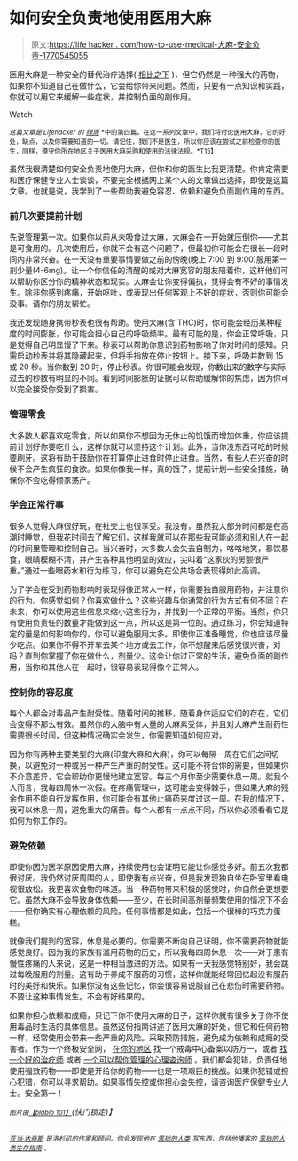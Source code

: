# 如何安全负责地使用医用大麻

> 原文:[https://life hacker . com/how-to-use-medical-大麻-安全负责-1770545055](https://lifehacker.com/how-to-use-medical-marijuana-safely-and-responsibly-1770545055)

医用大麻是一种安全的替代治疗选择( [相比之下](http://www.huffingtonpost.com/2015/02/24/marijuana-safer-than-alcohol-tobacco_n_6738572.html) )，但它仍然是一种强大的药物，如果你不知道自己在做什么，它会给你带来问题。然而，只要有一点知识和实践，你就可以用它来缓解一些症状，并控制负面的副作用。

Watch

<small>*这篇文章是 Lifehacker 的*</small> [<small>*绿周*</small>](http://lifehacker.com/tag/green-week) <small>*中的第四篇，在这一系列文章中，我们将讨论医用大麻，它的好处，缺点，以及你需要知道的一切。请记住，我们不是医生，所以你应该在尝试之前检查你的医生，同样，遵守你所在地区关于医用大麻采购和使用的法律法规。*T15】</small>

虽然我很清楚如何安全负责地使用大麻，但你和你的医生比我更清楚。你肯定需要和医疗保健专业人士谈谈，不要完全根据网上某个人的文章做出选择，即使是这篇文章。也就是说，我学到了一些帮助我避免容忍、依赖和避免负面副作用的东西。

### 前几次要提前计划

先说管理第一次。如果你以前从未吸食过大麻，大麻会在一开始就压倒你——尤其是可食用的。几次使用后，你就不会有这个问题了，但最初你可能会在很长一段时间内非常兴奋。在一天没有重要事情要做之前的傍晚(晚上 7:00 到 9:00)服用第一剂少量(4-6mg)。让一个你信任的清醒的或对大麻宽容的朋友陪着你，这样他们可以帮助你区分你的精神状态和现实。大麻会让你变得偏执，觉得会有不好的事情发生。除非你感到疼痛，开始呕吐，或表现出任何客观上不好的症状，否则你可能会没事。请你的朋友帮忙。

我还发现随身携带秒表也很有帮助。使用大麻(含 THC)时，你可能会经历某种程度的时间膨胀，你可能会担心自己的呼吸频率。最有可能的是，你会正常呼吸，只是觉得自己明显慢了下来。秒表可以帮助你意识到药物影响了你对时间的感知。只需启动秒表并将其隐藏起来，但将手指放在停止按钮上。接下来，呼吸并数到 15 或 20 秒。当你数到 20 时，停止秒表。你很可能会发现，你数出来的数字与实际过去的秒数有明显的不同。看到时间膨胀的证据可以帮助缓解你的焦虑，因为你可以完全接受你受到了损害。

### 管理零食

大多数人都喜欢吃零食，所以如果你不想因为无休止的饥饿而增加体重，你应该提前计划好你要吃什么，这样你就可以坚持这个计划。此外，当你没东西可吃的时候要刷牙。这将有助于鼓励你在打算停止进食时停止进食。当然，有些人在兴奋的时候不会产生疯狂的食欲。如果你像我一样，真的饿了，提前计划一些安全措施，确保你不会吃得倾家荡产。

### 学会正常行事

很多人觉得大麻很好玩，在社交上也很享受。我没有，虽然我大部分时间都是在高潮时睡觉，但我花时间去了解它们，这样我就可以在那些我可能必须和别人在一起的时间里管理和控制自己。当兴奋时，大多数人会失去自制力，咯咯地笑，暴饮暴食，眼睛模糊不清，并产生各种其他明显的效应，尖叫着“这家伙的房颤很严重。”通过一些眼药水和行为练习，你可以避免在公共场合表现得如此高调。

为了学会在受到药物影响时表现得像正常人一样，你需要独自服用药物，并注意你的行为。你感觉如何？你喜欢做什么？这些兴趣与你通常的行为方式有何不同？在未来，你可以使用这些信息来缩小这些行为，并找到一个正常的平衡。当然，你只有使用负责任的数量才能做到这一点，所以这是第一位的。通过练习，你会知道特定的量是如何影响你的，你可以避免服用太多。即使你正准备睡觉，你也应该尽量少吃点。如果你不得不开车去某个地方或去工作，你不想醒来后感觉很兴奋，对吗？直到你掌握了你在做什么，剂量少。这会让你过正常的生活，避免负面的副作用，当你和其他人在一起时，很容易表现得像个正常人。

### 控制你的容忍度

每个人都会对毒品产生耐受性。随着时间的推移，随着身体适应它们的存在，它们会变得不那么有效。虽然你的大脑中有大量的大麻素受体，并且对大麻产生耐药性需要很长时间，但这种情况确实会发生，你需要知道如何应对。

因为你有两种主要类型的大麻(印度大麻和大麻)，你可以每隔一周在它们之间切换，以避免对一种或另一种产生严重的耐受性。这可能不符合你的需要，但如果你不介意差异，它会帮助你更慢地建立宽容。每三个月你至少需要休息一周。就我个人而言，我每四周休一次假。在疼痛管理中，这可能会变得棘手，但如果大麻的残余作用不能自行发挥作用，你可能会有其他止痛药来度过这一周。在我的情况下，我可以休息一周，避免重大的痛苦。每个人都有一点点不同，所以你必须看看它是如何为你工作的。

### 避免依赖

即使你因为医学原因使用大麻，持续使用也会证明它能让你感觉多好。前五次我都很讨厌。我仍然讨厌周围的人，即使我有点兴奋，但是我发现独自坐在卧室里看电视很放松。我更喜欢食物的味道。当一种药物带来积极的感觉时，你自然会更想要它。虽然大麻不会导致身体依赖——至少，在长时间高剂量频繁使用的情况下不会——但你确实有心理依赖的风险。任何事情都是如此，包括一个很棒的巧克力蛋糕。

就像我们提到的宽容，休息是必要的。你需要不断向自己证明，你不需要药物就能感觉良好。因为我的家族有滥用药物的历史，所以我每四周休息一次——对于患有慢性疼痛的人来说，这是一种相当激进的方法。如果有一天我感觉特别好，我会跳过每晚服用的剂量。这有助于养成不服药的习惯，这样你就能经常回忆起没有服药时的美好和快乐。如果你没有这些记忆，你会很容易说服自己在悲伤时需要药物。不要让这种事情发生。不会有好结果的。

如果你担心依赖和成瘾，只记下你不使用大麻的日子，这样你就有很多关于你不使用毒品时生活的具体信息。虽然这份指南讲述了医用大麻的好处，但它和任何药物一样，经常使用会带来一些严重的风险。采取预防措施，避免成为依赖和成瘾的受害者。作为一个终极安全网， [在你的地区](https://www.addictioncenter.com/) 找一个戒毒中心备案以防万一，或者 [找一个好的治疗师](http://lifehacker.com/how-do-i-select-a-therapist-or-counselor-5874359) 或者 [一个可以帮你管理的心理咨询师](http://lifehacker.com/how-to-find-someone-to-talk-to-when-you-cant-afford-th-1185844420) 。我们都会犯错，负责任地使用强效药物——即使是开给你的药物——也是一项艰巨的挑战。如果你犯错或担心犯错，你可以寻求帮助。如果事情失控或你担心会失控，请咨询医疗保健专业人士。安全第一！

<small>*图片由*</small>[<small>*【blablo 101】*</small>](http://www.shutterstock.com/pic-232775536/stock-vector-illustration-of-a-long-shadow-shield-icon-with-a-marijuana-leaf.html?src=l-N9rsDTj1nqFKDt_i1mqQ-1-12)*(快门锁定)】*

* * *

[<small>*亚当·达奇斯*</small>](http://adamdachis.com/) <small>*是洛杉矶的作家和顾问。你会发现他在*</small> [<small>*笨拙的人类*</small>](http://awkwardhuman.com/) <small>*写东西，包括他播客的*</small> [<small>*笨拙的人类生存指南*</small>](http://5by5.tv/awkward) <small>*。*</small>